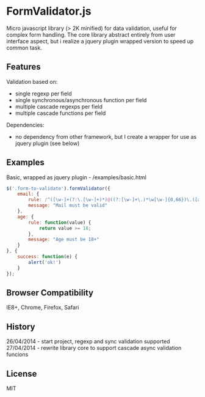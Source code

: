 FormValidator.js
================

Micro javascript library (> 2K minified) for data validation, useful for complex form handling. 
The core library abstract entirely from user interface aspect, but i realize a jquery plugin wrapped version to speed up common task. 

## Features

Validation based on:

* single regexp per field
* single synchronous/asynchronous function per field
* multiple cascade regexps per field
* multiple cascade functions per field

Dependencies:

* no dependency from other framework, but I create a wrapper for use as jquery plugin (see below)

## Examples 

Basic, wrapped as jquery plugin - /examples/basic.html

```javascript
$('.form-to-validate').formValidator({
    email: {
        rule: /^([\w-]+(?:\.[\w-]+)*)@((?:[\w-]+\.)*\w[\w-]{0,66})\.([a-z]{2,6}(?:\.[a-z]{2})?)$/i,
        message: "Mail must be valid"
    },
    age: {
    	rule: function(value) {
    		return value >= 18;
    	},
    	message: "Age must be 18+"
	}
}, {
    success: function(e) {
        alert('ok!')
    }
});
```

## Browser Compatibility

IE8+, Chrome, Firefox, Safari

## History

26/04/2014 - start project, regexp and sync validation supported
27/04/2014 - rewrite library core to support cascade async validation funcions

## License 

MIT
